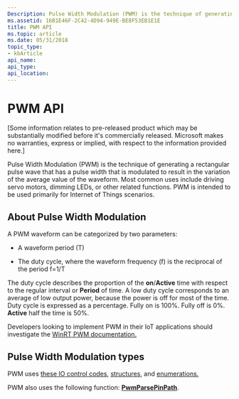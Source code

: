 ```yaml
---
Description: Pulse Width Modulation (PWM) is the technique of generating a rectangular pulse wave that has a pulse width that is modulated to result in the variation of the average value of the waveform.
ms.assetid: 16B1E46F-2C42-4D94-949E-BE8F53EB1E1E
title: PWM API
ms.topic: article
ms.date: 05/31/2018
topic_type: 
- kbArticle
api_name: 
api_type: 
api_location: 
---
```


# PWM API

\[Some information relates to pre-released product which may be substantially modified before it's commercially released. Microsoft makes no warranties, express or implied, with respect to the information provided here.\]

Pulse Width Modulation (PWM) is the technique of generating a rectangular pulse wave that has a pulse width that is modulated to result in the variation of the average value of the waveform. Most common uses include driving servo motors, dimming LEDs, or other related functions. PWM is intended to be used primarily for Internet of Things scenarios.

## About Pulse Width Modulation

A PWM waveform can be categorized by two parameters:

-   A waveform period (T)

-   The duty cycle, where the waveform frequency (f) is the reciprocal of the period f=1/T

The duty cycle describes the proportion of the **on**/**Active** time with respect to the regular interval or **Period** of time. A low duty cycle corresponds to an average of low output power, because the power is off for most of the time. Duty cycle is expressed as a percentage. Fully on is 100%. Fully off is 0%. **Active** half the time is 50%.

Developers looking to implement PWM in their IoT applications should investigate the [WinRT PWM documentation.](https://docs.microsoft.com/uwp/api/windows.devices.pwm)

## Pulse Width Modulation types

PWM uses [these IO control codes](pwm-control-codes.md), [structures](pwm-structures.md), and [enumerations.](pwm-enumeration-types.md)

PWM also uses the following function: [**PwmParsePinPath**](https://docs.microsoft.com/windows-hardware/drivers/ddi/content/pwmutil/nf-pwmutil-pwmparsepinpath).

 

 



